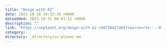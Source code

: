 ```yaml
---
title: "Deign with AI"
date: 2023-10-30 10:32:38 +0000
dateadded: 2023-10-31 00:01:11 +0000
description: ""
link: "https://uxplanet.org/deign-with-ai-c9d730427a65?source=rss----819cc2aaeee0---4"
category:
directory: _directory/ux-planet.md
---
```

